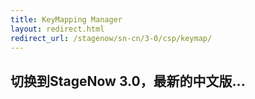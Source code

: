 ```yaml
---
title: KeyMapping Manager
layout: redirect.html
redirect_url: /stagenow/sn-cn/3-0/csp/keymap/
---
```


## 切换到StageNow 3.0，最新的中文版...

